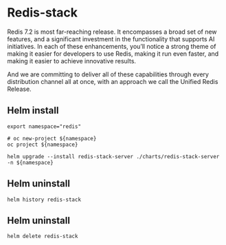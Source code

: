 # Redis-stack

Redis 7.2 is  most far-reaching release. It encompasses a broad set of new features, and a significant investment in the functionality that supports AI initiatives. In each of these enhancements, you’ll notice a strong theme of making it easier for developers to use Redis, making it run even faster, and making it easier to achieve innovative results.

And we are committing to deliver all of these capabilities through every distribution channel all at once, with an approach we call the Unified Redis Release.

## Helm install

```
export namespace="redis"

# oc new-project ${namespace}
oc project ${namespace}

helm upgrade --install redis-stack-server ./charts/redis-stack-server -n ${namespace}
```

## Helm uninstall

```
helm history redis-stack
```

## Helm uninstall

```
helm delete redis-stack
```